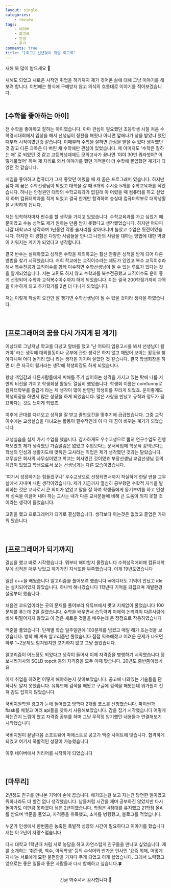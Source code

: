 ```yaml
---
layout: single
categories:
    - review
tags:
    - 네이버
    - 회고록
    - 인생
    - 후기
comments: true
title: "[회고] 신년맞이 취업 회고록"
---
```


새해 복 많이 받으세요 👋<br>
<br>
새해도 되었고 새로운 시작인 취업을 하기까지 제가 겪어온 삶에 대해 그냥 이야기를 해보려 합니다. 이번에는 형식에 구애받지 않고 의식의 흐름대로 이야기를 적어보겠습니다.<br>
<br>

## [수학을 좋아하는 아이]
전 수학을 좋아하고 잘하는 아이였습니다. 아마 관심이 필요했던 초등학생 시절 처음 수학경시대회에서 입상을 해서 선생님이 칭찬을 해줬나 아니면 앞에나가 상을 받았나 했던 때부터 시작이였던것 같습니다. 이때부터 수학을 잘하면 관심을 받을 수 있다 생각했던것 같고 다른 과목은 다 버린 채 수학에만 관심이 있었습니다. 제 이미지도 '수학은 잘하는 애' 로 되었던 것 같고 고등학생때에도 모의고사가 끝나면 '야야 30번 뭐라썻어? 어떻게풀었어' 하며 제 자리로 와서 이야기를 했던 기억들이 더 수학에 몰입했던 계기가 되었던 것 같습니다.<br>
<br>
게임을 좋아하고 컴퓨터가 그저 좋았던 어렸을 때 제 꿈은 프로그래머 였습니다. 하지만 점차 제 꿈은 수학선생님이 되었고 대학을 갈 때 6개의 수시중 5개를 수학교육과를 적었습니다. 하나는 안정권인 대학의 수학교육과가 없길래 아 어렸을 때 컴퓨터를 하고 싶었지 하며 컴퓨터학과를 적게 되었고 결국 한개만 합격하여 숭실대 컴퓨터학부로 대학생활을 시작하게 됩니다.<br>
<br>
저는 입학하자마자 반수를 할 생각을 가지고 있었습니다. 수학교육과를 가고 싶었기 때문이였고 수능 성적도 제가 원하는 만큼 받지 못했다고 생각했었습니다. 하지만 어짜피 나갈 대학교라 생각하며 1년동안 각종 술자리를 찾아다니며 놀았고 수업은 뒷전이였습니다. 하지만 이 경험은 다양한 사람들을 만나고 나만의 사람을 대하는 방법에 대한 역량이 키워지는 계기가 되었다고 생각합니다.<br>
<br>
결국 반수는 실패하였고 성적은 수학을 제외하고는 훨신 안좋은 성적을 받게 되어 다른 방법을 찾기 시작했습니다. 저희 학교에는 교직이수라는 제도가 있었고 복수 교직이수라 해서 복수전공과 교직이수를 함께 이수하면 수학선생님이 될 수 있는 루트가 있다는 것을 알게되었습니다. 저는 고민도 하지 않고 수학과를 복수전공했고 교직이수도 운이 좋게 선정되어 수학과 교직복수이수까지 하게 되었습니다. 이는 결국 200학점가까히 과목을 이수하게 되고 추가학기를 2번 더 다니게 되었습니다.<br>
<br>
저는 이렇게 착실히 요건만 잘 챙기면 수학선생님이 될 수 있을 것이라 생각을 하였습니다.<br>
<br>
<br>

## [프로그래머의 꿈을 다시 가지게 된 계기]
이상태로 그냥저냥 학교를 다녔고 알바를 했고 '난 어짜피 임용고시를 봐서 선생님이 될거야' 라는 생각에 대외활동이나 공부에 관한 생각은 하지 않고 재밌어 보이는 활동을 찾아다니며 어디 놀거리 없나 라는 생각을 가지며 살았던 것 같습니다. 결국 학생회장을 하면 더 큰 자극이 될거라는 생각에 학생회장도 하게 되었습니다.<br>
<br>
항상 책임감과 다른사람들에게 피해를 주기 싫어하는 성격을 가지고 있는 탓에 나름 저만의 비전을 가지고 학생회장 활동도 열심히 했었습니다. 학생회 이름은 comfunny로 컴퓨터학부를 즐겁게 라는 제 생각이 많이 반영된 학생회를 꾸리게 되었죠. 운이좋게도 학생회장을 하면서 많은 성장을 하게 되었습니다. 많은 사람을 만났고 규칙과 정도가 필요하다는 것도 느끼게 되었죠.<br>
<br>
이후에 군대를 다녀오고 성적을 잘 받고 졸업요건을 맞추기에 급급했습니다. 그중 교직이수에는 교생실습을 다녀오는 활동이 필수적인데 이 때 제 꿈이 바뀌는 계기가 되었습니다<br>
<br>
교생실습을 실제 가서 수업을 했습니다. 감사하게도 우수교생으로 뽑혀 연구수업도 진행해보았죠 제가 생각했던 가슴떨림은 없었고 수업보다는 문서작업에 학문적 강의보다는 학생의 인성과 생활지도에 맞춰진 교사라는 직업은 제가 생각했던 것과는 달랐습니다. 교무실은 회사의 사무실이였고 학교는 회사였던 것이였죠 부장선생님 교감선생님 등의 계급이 있었고 학생으로서 보는 선생님과는 다른 모습이였습니다.<br>
<br>
'여기서 성장하기는 힘들겠구나' 우수교생으로 선정되면서까지 착실하게 한달 반을 교무실에서 지내며 내린 생각이였습니다. 제가 지금까지 열심히 공부했던 수학적 지식을 발휘하는 것은 교사로서 큰 의미가 없었고 말을 잘 하여 학생들에게 동기부여를 하고 인성적 성숙을 이끌어 내야 하는 교사는 내가 다른 교사분들에 비해 큰 도움이 되지 못할 것이라는 생각이 들었습니다.<br>
<br>
고민을 했고 프로그래머가 되기로 결심했습니다. 생각보다 아는것은 없었고 졸업은 가까워 왔습니다.<br>
<br>
<br>

## [프로그래머가 되기까지]
결심을 했고 바로 시작했습니다. 뭐부터 해야할지 몰랐습니다 수학성적에비해 컴퓨터학부에 성적은 매우 낮았고 제가가진 지식또한 부족했습니다. 이게 19년도였습니다<br>
<br>
일단 c++을 배웠습니다 알고리즘을 풀어보려 했습니다 vi에디터도 기억이 안났고 ide는 설치되어있지 않았습니다. 하나씩 해나갔습니다 1학년때 기억을 되집으며 개발환경 설정부터 했습니다.<br>
<br>
처음엔 코드업이라는 곳의 문제를 풀어보라 유튜브에서 봣고 지체없이 풀었습니다 100문제를 푸는데 2일 걸렸습니다. 수학을 배우면서 습득력과 이해력 논리력이 다른사람에 비해 뒤떨어지지 않았고 이 점은 새로운 것들을 배우는데 큰 장점으로 작용하였습니다<br>
<br>
백준을 풀었습니다. 단계별 학습 일주일만에 100문제를 넘겼고 매일 해가 뜨는것을 보았습니다. 방학 때 계속 알고리즘만 풀었습니다 점점 익숙해졌고 어려운 문제가 나오면 하루 1~2문제도 힘겨웟지만 포기하지 않고 그냥 풀었습니다.<br>
<br>
알고리즘이 어느정도 되었다고 생각이 들어서 이제 자격증을 병행하기 시작했습니다 정보처리기사와 SQLD topcit 등의 자격증을 모두 이때 땃습니다. 20년도 중반쯤이겠네요<br>
<br>
이제 취업을 하려면 어떻게 해야하는지 찾아보았습니다. 공고에 나와있는 기술들을 단 하나도 알지 못했습니다. 유튜브에 검색을 해봣고 구글에 검색을 해봣는데 뭐가뭔지 전혀 감도 잡히지 않았습니다<br>
<br>
국비지원학원 광고가 눈에 들어왔고 방학때 2개월 코스를 신청했습니다. 파이썬과 flask를 배웠고 여러 api들을 찾아서 사용해보았습니다. 감을 잡기 시작했습니다 어떻게하는건지 느낌이 왔고 자격증 공부를 하며 그냥 무작정 암기했던 내용들과 연결해보기 시작했습니다<br>
<br>
국비지원이 끝날때쯤 소프트웨어 마에스트로 공고가 백준 사이트에 떳습니다. 합격하게 되었고 여기서 폭발적인 성장이 가능했습니다<br>
<br>
이후 네이버에서 커리어를 시작하게 되었습니다<br>
<br>
<br>

## [마무리]
2년정도 친구를 만나본 기억이 손에 꼽습니다. 해가뜨는걸 보고 자는건 당연한 일이였고 뭐하나라도 더 할건 없나 생각했습니다. 남들처럼 시간을 재며 공부하진 않았지만 다시 돌아가도 이만큼 못하겠다 싶은 2년이였습니다. 학점은 4점대를 유지했고 21학점 올A를 받으며 백준을 풀었고, 자격증을 취득했고, 소마를 병행했고, 블로그를 적었습니다.<br>
<br>
누군가 인생에서 한번쯤은 농축된 폭발적 성장의 시간이 필요하다고 이야기를 했습니다 저는 이 2년이 자랑스럽습니다<br>
<br>
다시 대학교 1학년때 처럼 서로 농담을 하고 자연스럽게 친구들을 만나고 싶었습니다. 제를 소개하는 '취준생, 백수, 아직학생' 등의 수식어와 반가운 인사인 '요즘 뭐해, 어떻게 지내'는 서로에게 묘한 불편함을 가져다 주게 되었고 이게 싫었습니다. 그래서 노력했고 앞으로는 좋은 일들과 좋은 사람들과 다시 함께하고 싶습니다.🍀<br>
<br>

<center>긴글 봐주셔서 감사합니다 👋</center>